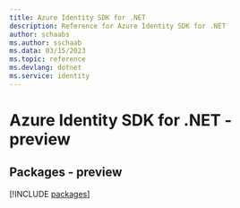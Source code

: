 ```yaml
---
title: Azure Identity SDK for .NET
description: Reference for Azure Identity SDK for .NET
author: schaabs
ms.author: sschaab
ms.data: 03/15/2023
ms.topic: reference
ms.devlang: dotnet
ms.service: identity
---
```

# Azure Identity SDK for .NET - preview
## Packages - preview
[!INCLUDE [packages](identity-index.md)]
